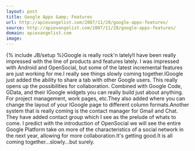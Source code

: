```yaml
---
layout: post
title: Google Apps &amp; Features
url: http://apievangelist.com/2007/11/28/google-apps-features/
source: http://apievangelist.com/2007/11/28/google-apps-features/
domain: apievangelist.com
image: 
---
```

{% include JB/setup %}Google is really rock'n lately!I have been really impressed with the line of products and features lately.  I was impressed with Android and OpenSocial, but some of the latest incremental features are just working for me.I really see things slowly coming together.IGoogle just added the ability to share a tab with other Google users. This really opens up the possibilities for collaboration.  Combined with Google Code, GData, and their IGoogle widgets you can really build just about anything.  For project management, work pages, etc.They also added where you can change the layout of your IGoogle page to different column formats.Another system that is really coming is the contact manager for Gmail and Chat.  They have added contact group which I see as the prelude of whats to come.  I predict with the introduction of OpenSocial we will see the entire Google Platform take on more of the characteristics of a social network in the next year, allowing for more collaboration.It's getting good.It is all coming together...slowly...but surely.